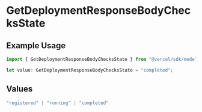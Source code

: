 # GetDeploymentResponseBodyChecksState

## Example Usage

```typescript
import { GetDeploymentResponseBodyChecksState } from "@vercel/sdk/models/getdeploymentop.js";

let value: GetDeploymentResponseBodyChecksState = "completed";
```

## Values

```typescript
"registered" | "running" | "completed"
```